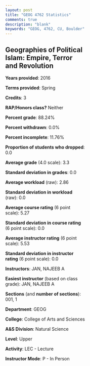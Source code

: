 ```yaml
---
layout: post
title: "GEOG 4762 Statistics"
comments: true
description: "blank"
keywords: "GEOG, 4762, CU, Boulder"
--- 
```

<head>
<script src="https://ajax.googleapis.com/ajax/libs/jquery/2.1.3/jquery.min.js"></script>
<script src="https://dl.dropboxusercontent.com/s/pc42nxpaw1ea4o9/highcharts.js?dl=0"></script>
<!-- <script src="../assets/js/highcharts.js"></script> -->
<style type="text/css">@font-face {
	font-family: "Bebas Neue";
	src: url(https://www.filehosting.org/file/details/544349/BebasNeue%20Regular.otf) format("opentype");
	}
	h1.Bebas { 
		font-family: "Bebas Neue", Verdana, Tahoma;
	}
</style>
</head>
<body>
	<div id="container" style="float: right; width: 45%; height: 88%; margin-left: 2.5%; margin-right: 2.5%;"></div>
	<script language="JavaScript">
		$(document).ready(function() {
		var chart = {type: 'column'};
		var title = {text: 'Grade Distribution'};
		var xAxis = {categories: ['A','B','C','D','F'],crosshair: true};
		var yAxis = {min: 0,title: {text: 'Percentage'}};
		var tooltip = {headerFormat: '<center><b><span style="font-size:20px">{point.key}</span></b></center>',
		               pointFormat: '<td style="padding:0"><b>{point.y:.1f}%</b></td>',
		               footerFormat: '</table>',shared: true,useHTML: true};
		var plotOptions = {column: {pointPadding: 0.0,borderWidth: 0}};  
		var credits = {enabled: false};var series= [{name: 'Percent',data: [40.0,40.0,20.0,0.0,0.0,]}];
		var json = {};
		json.chart = chart;
		json.title = title;
		json.tooltip = tooltip;
		json.xAxis = xAxis;
		json.yAxis = yAxis;  
		json.series = series;
		json.plotOptions = plotOptions;  
		json.credits = credits;
		$('#container').highcharts(json);
	});
	</script>
</body>
			   
## Geographies of Political Islam: Empire, Terror and Revolution

**Years provided**: 2016

**Terms provided**: Spring

**Credits**: 3

**RAP/Honors class?** Neither

**Percent grade**: 88.24%

**Percent withdrawn**: 0.0%

**Percent incomplete**: 11.76%

**Proportion of students who dropped**: 0.0

**Average grade** (4.0 scale): 3.3

**Standard deviation in grades**: 0.0

**Average workload** (raw): 2.86

**Standard deviation in workload** (raw): 0.0

**Average course rating** (6 point scale): 5.27

**Standard deviation in course rating** (6 point scale): 0.0

**Average instructor rating** (6 point scale): 5.53

**Standard deviation in instructor rating** (6 point scale): 0.0

**Instructors**: JAN, NAJEEB A

**Easiest instructor** (based on class grade): JAN, NAJEEB A

**Sections** (and **number of sections**): 001, 1

**Department**: GEOG

**College**: College of Arts and Sciences

**A&S Division**: Natural Science

**Level**: Upper

**Activity**: LEC - Lecture

**Instructor Mode**: P  - In Person